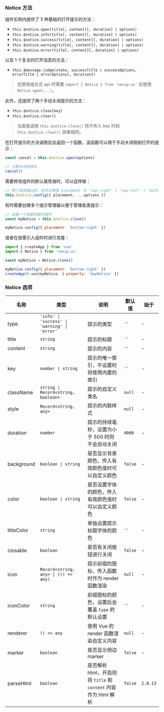 ### Notice 方法

组件实例内提供了 5 种基础的打开提示的方法：

- `this.$notice.open(title[, content][, duration] | options)`
- `this.$notice.info(title[, content][, duration] | options)`
- `this.$notice.success(title[, content][, duration] | options)`
- `this.$notice.warning(title[, content][, duration] | options)`
- `this.$notice.error(title[, content][, duration] | options)`

以及 1 个复合的打开消息的方法：

- `this.$message.judge(state, successTitle | successOptions, errorTitle | errorOptions[, duration])`

> 在使用组合式 api 时需要 `import { Notice } from 'vexip-ui'` 后使用 `Notice.open(...)`。

此外，还提供了两个手动关闭提示的方法：

- `this.$notice.close(key)`
- `this.$notice.clear()`

> 当直接调用 `this.$notice.close()` 而不传入 key 时和 `this.$notice.clear()` 效果相同。

在打开提示的方法调用后会返回一个函数，该函数可以用于手动关闭刚刚打开的提示：

```js
const cancel = this.$notice.open(options)

// 立即关闭该提示
cancel()
```

需要修改组件的默认属性值时，可以这样做：

```js
// 除了选项值以外，还可以修改 placement 为 'top-right' | 'top-left' | 'bottom-right' | 'bottom-left' 来改变提示的位置
this.$notice.config({ placement, ...options })
```

有时需要创建多个提示管理器以便于管理各类提示：

```js
// 这是一个全新的提示组件
const myNotice = this.$notice.clone()

myNotice.config({ placement: 'bottom-right' })
```

或者在按需引入组件时进行克隆：

```js
import { createApp } from 'vue'
import { Notice } from 'vexip-ui'

const myNotice = Notice.clone()

myNotice.config({ placement: 'bottom-right' })
createApp().use(myNotice, { property: '$myNotice' })
```

### Notice 选项

| 名称       | 类型                                          | 说明                                                            | 默认值  | 始于     |
| ---------- | --------------------------------------------- | --------------------------------------------------------------- | ------- | -------- |
| type       | `'info' \| 'success' \| 'warning' \| 'error'` | 提示的类型                                                      | `''`    | -        |
| title      | `string`                                      | 提示的标题                                                      | `''`    | -        |
| content    | `string`                                      | 提示的内容                                                      | `''`    | -        |
| key        | `number \| string`                            | 提示的唯一索引，不设置时将使用内置的索引                        | `''`    | -        |
| className  | `string \| Record<string, boolean>`           | 提示的自定义类名                                                | `null`  | -        |
| style      | `Record<string, any>`                         | 提示的内联样式                                                  | `null`  | -        |
| duration   | `number`                                      | 提示的持续毫秒，设置为小于 500 时则不会自动关闭                 | `4000`  | -        |
| background | `boolean \| string`                           | 是否显示背景颜色，传入有效颜色值时可以自定义颜色                | `false` | -        |
| color      | `boolean \| string`                           | 是否设置字体的颜色，传入有效颜色值时可以自定义颜色              | `false` | -        |
| titleColor | `string`                                      | 单独设置提示标题字体的颜色                                      | `''`    | -        |
| closable   | `boolean`                                     | 是否有关闭按钮进行关闭                                          | `false` | -        |
| icon       | `Record<string, any> \| (() => any)`          | 提示前缀的图标，传入函数时作为 render 函数渲染                  | `null`  | -        |
| iconColor  | `string`                                      | 前缀图标的颜色，设置后会覆盖 `type` 的默认设置                  | `''`    | -        |
| renderer   | `() => any`                                   | 使用 Vue 的 render 函数渲染自定义内容                           | `null`  | -        |
| marker     | `boolean`                                     | 是否显示侧边 marker                                             | `false` | -        |
| parseHtml  | `boolean`                                     | 是否解析 html，开启则将 `title` 和 `content` 内容作为 html 解析 | `false` | `2.0.13` |
